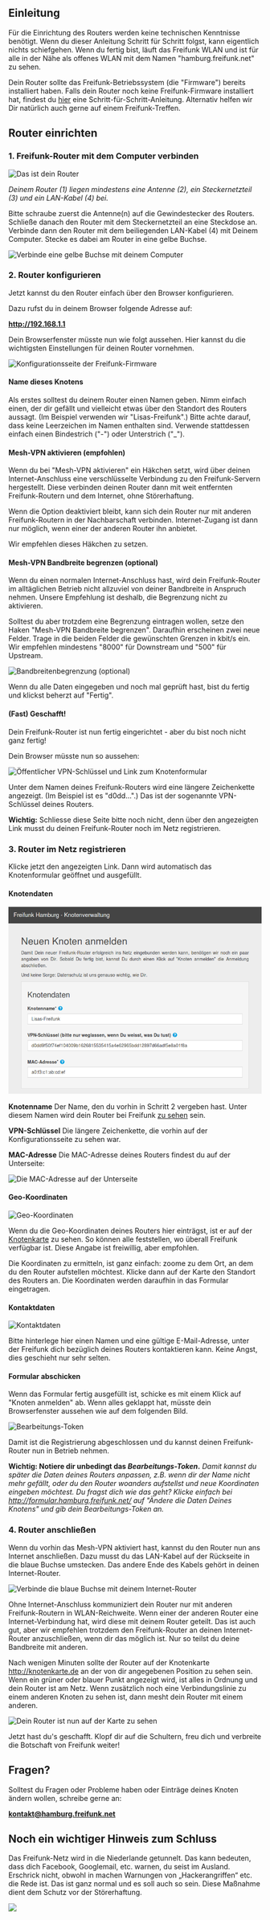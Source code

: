 ## Einleitung
Für die Einrichtung des Routers werden keine technischen Kenntnisse benötigt. Wenn du dieser Anleitung Schritt für Schritt folgst, kann eigentlich nichts schiefgehen. Wenn du fertig bist, läuft das Freifunk WLAN und ist für alle in der Nähe als offenes WLAN mit dem Namen "hamburg.freifunk.net" zu sehen.

Dein Router sollte das Freifunk-Betriebssystem (die "Firmware") bereits installiert haben.
Falls dein Router noch keine Freifunk-Firmware installiert hat, findest du [hier](http://hamburg.freifunk.net/anleitung/firmware-einspielen) eine Schritt-für-Schritt-Anleitung. Alternativ helfen wir Dir natürlich auch gerne auf einem Freifunk-Treffen.

## Router einrichten

### 1. Freifunk-Router mit dem Computer verbinden
![](images/dein_router.png "Das ist dein Router")

_Deinem Router (1) liegen mindestens eine Antenne (2), ein Steckernetzteil (3) und ein LAN-Kabel (4) bei._

Bitte schraube zuerst die Antenne(n) auf die Gewindestecker des Routers. Schließe danach den Router mit dem Steckernetzteil an eine Steckdose an. Verbinde dann den Router mit dem beiliegenden LAN-Kabel (4) mit Deinem Computer. Stecke es dabei am Router in eine gelbe Buchse.

![](images/gelbe_buchse.png "Verbinde eine gelbe Buchse mit deinem Computer")

### 2. Router konfigurieren
Jetzt kannst du den Router einfach über den Browser konfigurieren. 

Dazu rufst du in deinem Browser folgende Adresse auf: 

**<http://192.168.1.1>**

Dein Browserfenster müsste nun wie folgt aussehen. Hier kannst du die wichtigsten Einstellungen für deinen Router vornehmen.

![](images/configmode-start.png "Konfigurationsseite der Freifunk-Firmware")

#### Name dieses Knotens
Als erstes solltest du deinem Router einen Namen geben. Nimm einfach einen, der dir gefällt und vielleicht etwas über den Standort des Routers aussagt. (Im Beispiel verwenden wir "Lisas-Freifunk".)
Bitte achte darauf, dass keine Leerzeichen im Namen enthalten sind. Verwende stattdessen einfach einen Bindestrich ("-") oder Unterstrich ("_").

#### Mesh-VPN aktivieren (empfohlen)
Wenn du bei "Mesh-VPN aktivieren" ein Häkchen setzt, wird über deinen Internet-Anschluss eine verschlüsselte Verbindung zu den Freifunk-Servern hergestellt. Diese verbinden deinen Router dann mit weit entfernten Freifunk-Routern und dem Internet, ohne Störerhaftung.

Wenn die Option deaktiviert bleibt, kann sich dein Router nur mit anderen Freifunk-Routern in der Nachbarschaft verbinden. Internet-Zugang ist dann nur möglich, wenn einer der anderen Router ihn anbietet.

Wir empfehlen dieses Häkchen zu setzen.

#### Mesh-VPN Bandbreite begrenzen (optional)
Wenn du einen normalen Internet-Anschluss hast, wird dein Freifunk-Router im alltäglichen Betrieb nicht allzuviel von deiner Bandbreite in Anspruch nehmen. Unsere Empfehlung ist deshalb, die Begrenzung nicht zu aktivieren.

Solltest du aber trotzdem eine Begrenzung eintragen wollen, setze den Haken "Mesh-VPN Bandbreite begrenzen". Daraufhin erscheinen zwei neue Felder. Trage in die beiden Felder die gewünschten Grenzen in kbit/s ein. Wir empfehlen mindestens "8000" für Downstream und "500" für Upstream.

![](images/configmode-vpnlimit.png "Bandbreitenbegrenzung (optional)")

Wenn du alle Daten eingegeben und noch mal geprüft hast, bist du fertig und klickst beherzt auf "Fertig".

#### (Fast) Geschafft!
Dein Freifunk-Router ist nun fertig eingerichtet - aber du bist noch nicht ganz fertig!

Dein Browser müsste nun so aussehen:

![](images/configmode-vpnkey.png "Öffentlicher VPN-Schlüssel und Link zum Knotenformular")

Unter dem Namen deines Freifunk-Routers wird eine längere Zeichenkette angezeigt. (Im Beispiel ist es "d0dd...".) Das ist der sogenannte VPN-Schlüssel deines Routers. 

**Wichtig:** Schliesse diese Seite bitte noch nicht, denn über den angezeigten Link musst du deinen Freifunk-Router noch im Netz registrieren.

### 3. Router im Netz registrieren
Klicke jetzt den angezeigten Link. Dann wird automatisch das Knotenformular geöffnet und ausgefüllt.

#### Knotendaten
![](images/knotenformular-daten.png "Knotendaten")

**Knotenname**
Der Name, den du vorhin in Schritt 2 vergeben hast. Unter diesem Namen wird dein Router bei Freifunk [zu sehen](https://hamburg.freifunk.net/wo-wird-gefunkt) sein.

**VPN-Schlüssel**
Die längere Zeichenkette, die vorhin auf der Konfigurationsseite zu sehen war.

**MAC-Adresse**
Die MAC-Adresse deines Routers findest du auf der Unterseite:

![](images/router_rueckseite_MAC.png "Die MAC-Adresse auf der Unterseite")

#### Geo-Koordinaten
![](images/knotenformular-geo-humanistlab.png "Geo-Koordinaten")

Wenn du die Geo-Koordinaten deines Routers hier einträgst, ist er auf der [Knotenkarte](http://knotenkarte.de) zu sehen. So können alle feststellen, wo überall Freifunk verfügbar ist. Diese Angabe ist freiwillig, aber empfohlen.

Die Koordinaten zu ermitteln, ist ganz einfach: zoome zu dem Ort, an dem du den Router aufstellen möchtest. Klicke dann auf der Karte den Standort des Routers an. Die Koordinaten werden daraufhin in das Formular eingetragen.

#### Kontaktdaten
![](images/knotenformular-kontakt.png "Kontaktdaten")

Bitte hinterlege hier einen Namen und eine gültige E-Mail-Adresse, unter der Freifunk dich bezüglich deines Routers kontaktieren kann. Keine Angst, dies geschieht nur sehr selten.

#### Formular abschicken
Wenn das Formular fertig ausgefüllt ist, schicke es mit einem Klick auf "Knoten anmelden" ab. Wenn alles geklappt hat, müsste dein Browserfenster aussehen wie auf dem folgenden Bild.

![](images/knotenformular-token.png "Bearbeitungs-Token")

Damit ist die Registrierung abgeschlossen und du kannst deinen Freifunk-Router nun in Betrieb nehmen.

**Wichtig: Notiere dir unbedingt das _Bearbeitungs-Token_.** _Damit kannst du später die Daten deines Routers anpassen, z.B. wenn dir der Name nicht mehr gefällt, oder du den Router woanders aufstellst und neue Koordinaten eingeben möchtest. Du fragst dich wie das geht? Klicke einfach bei <http://formular.hamburg.freifunk.net/> auf "Ändere die Daten Deines Knotens" und gib dein Bearbeitungs-Token an._

### 4. Router anschließen
Wenn du vorhin das Mesh-VPN aktiviert hast, kannst du den Router nun ans Internet anschließen. Dazu musst du das LAN-Kabel auf der Rückseite in die blaue Buchse umstecken. Das andere Ende des Kabels gehört in deinen Internet-Router.

![](images/blaue_buchse.png "Verbinde die blaue Buchse mit deinem Internet-Router")

Ohne Internet-Anschluss kommuniziert dein Router nur mit anderen Freifunk-Routern in WLAN-Reichweite. Wenn einer der anderen Router eine Internet-Verbindung hat, wird diese mit deinem Router geteilt. Das ist auch gut, aber wir empfehlen trotzdem den Freifunk-Router an deinen Internet-Router anzuschließen, wenn dir das möglich ist. Nur so teilst du deine Bandbreite mit anderen.

Nach wenigen Minuten sollte der Router auf der Knotenkarte <http://knotenkarte.de> an der von dir angegebenen Position zu sehen sein. Wenn ein grüner oder blauer Punkt angezeigt wird, ist alles in Ordnung und dein Router ist am Netz. Wenn zusätzlich noch eine Verbindungslinie zu einem anderen Knoten zu sehen ist, dann mesht dein Router mit einem anderen.  

![](images/karte_fertig.png "Dein Router ist nun auf der Karte zu sehen")

Jetzt hast du's geschafft. Klopf dir auf die Schultern, freu dich und verbreite die Botschaft von Freifunk weiter!

## Fragen?
Solltest du Fragen oder Probleme haben oder Einträge deines Knoten ändern wollen, schreibe gerne an:

**<kontakt@hamburg.freifunk.net>**

## Noch ein wichtiger Hinweis zum Schluss 
Das Freifunk-Netz wird in die Niederlande getunnelt. Das kann bedeuten, dass dich Facebook, Googlemail, etc. warnen, du seist im Ausland. Erschrick nicht, obwohl in machen Warnungen von „Hackerangriffen“ etc. die Rede ist. Das ist ganz normal und es soll auch so sein. Diese Maßnahme dient dem Schutz vor der Störerhaftung.

[![](images/nolaw.png)](http://creativecommons.org/publicdomain/zero/1.0/)
